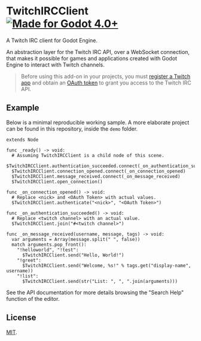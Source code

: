 # TwitchIRCClient [![Made for Godot 4.0+][badge]][godot]

A Twitch IRC client for Godot Engine.

An abstraction layer for the Twitch IRC API, over a WebSocket connection, that
makes it possible for games and applications created with Godot Engine to
interact with Twitch channels.

> Before using this add-on in your projects, you must [register a Twitch
> app][twitch-app] and obtain an [OAuth token][tmi] to grant you access to the
> Twitch IRC API.
>
> [twitch-app]: https://dev.twitch.tv/docs/authentication/register-app
> [tmi]: https://twitchapps.com/tmi/


## Example

Below is a minimal reproducible working sample. A more elaborate project can be
found in this repository, inside the `demo` folder.

```gdscript
extends Node

func _ready() -> void:
  # Assuming TwitchIRCClient is a child node of this scene.
  $TwitchIRCClient.authentication_succeeded.connect(_on_authentication_succeeded)
  $TwitchIRCClient.connection_opened.connect(_on_connection_opened)
  $TwitchIRCClient.message_received.connect(_on_message_received)
  $TwitchIRCClient.open_connection()

func _on_connection_opened() -> void:
  # Replace <nick> and <OAuth Token> with actual values.
  $TwitchIRCClient.authenticate("<nick>", "<OAuth Token>")

func _on_authentication_succeeded() -> void:
  # Replace <twitch channel> with an actual value.
  $TwitchIRCClient.join("#<twitch channel>")

func _on_message_received(username, message, tags) -> void:
  var arguments = Array(message.split(" ", false))
  match arguments.pop_front():
    "!helloworld", "!test":
      $TwitchIRCClient.send("Hello, World!")
    "!greet":
      $TwitchIRCClient.send("Welcome, %s!" % tags.get("display-name", username))
    "!list":
      $TwitchIRCClient.send(str("List: ", ", ".join(arguments)))
```

See the API documentation for more details browsing the "Search Help" function
of the editor.


## License

[MIT](LICENSE.md).

[godot]: https://godotengine.org/
[badge]: https://flat.badgen.net/badge/made%20for/Godot%204.0%2b/478cbf
